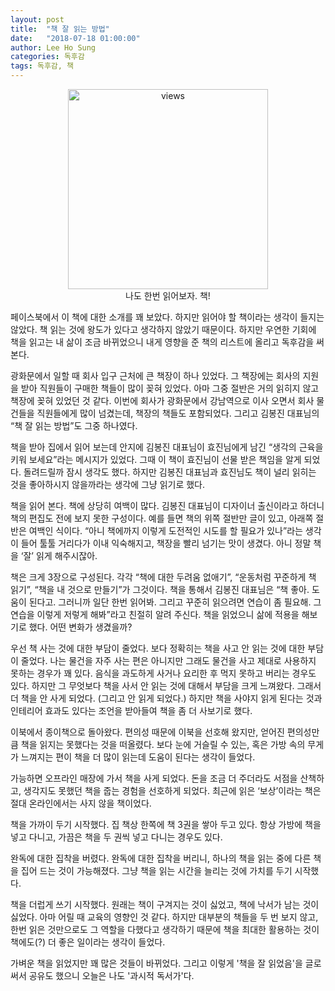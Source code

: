 ```yaml
---
layout: post
title:  "책 잘 읽는 방법"
date:   "2018-07-18 01:00:00"
author: Lee Ho Sung
categories: 독후감
tags: 독후감, 책
---
```


<center>
	<figure>
		<img src="http://blog.novice.io/assets/책잘읽는방법-1.jpg" width="320" alt="views">
		<figcaption>나도 한번 읽어보자. 책!</figcaption>
	</figure>
</center>

페이스북에서 이 책에 대한 소개를 꽤 보았다. 하지만 읽어야 할 책이라는 생각이 들지는 않았다. 책 읽는 것에 왕도가 있다고 생각하지 않았기 때문이다. 하지만 우연한 기회에 책을 읽고는 내 삶이 조금 바뀌었으니 내게 영향을 준 책의 리스트에 올리고 독후감을 써본다. 

광화문에서 일할 때 회사 입구 근처에 큰 책장이 하나 있었다. 그 책장에는 회사의 지원을 받아 직원들이 구매한 책들이 많이 꽂혀 있었다. 아마 그중 절반은 거의 읽히지 않고 책장에 꽂혀 있었던 것 같다. 이번에 회사가 광화문에서 강남역으로 이사 오면서 회사 물건들을 직원들에게 많이 넘겼는데, 책장의 책들도 포함되었다. 그리고 김봉진 대표님의 “책 잘 읽는 방법”도 그중 하나였다.  

책을 받아 집에서 읽어 보는데 안지에 김봉진 대표님이 효진님에게 남긴 “생각의 근육을 키워 보세요”라는 메시지가 있었다. 그때 이 책이 효진님이 선물 받은 책임을 알게 되었다. 돌려드릴까 잠시 생각도 했다. 하지만 김봉진 대표님과 효진님도 책이 널리 읽히는 것을 좋아하시지 않을까라는 생각에 그냥 읽기로 했다.  

책을 읽어 본다. 책에 상당히 여백이 많다. 김봉진 대표님이 디자이너 출신이라고 하더니 책의 편집도 전에 보지 못한 구성이다. 예를 들면 책의 위쪽 절반만 글이 있고, 아래쪽 절반은 여백인 식이다. “아니 책에까지 이렇게 도전적인 시도를 할 필요가 있나”라는 생각이 들어 툴툴 거리다가 이내 익숙해지고, 책장을 빨리 넘기는 맛이 생겼다. 아니 정말 책을 ‘잘’ 읽게 해주시잖아.  

책은 크게 3장으로 구성된다. 각각 “책에 대한 두려움 없애기”, “운동처럼 꾸준하게 책 읽기”, “책을 내 것으로 만들기”가 그것이다. 책을 통해서 김봉진 대표님은 “책 좋아. 도움이 된다고. 그러니까 일단 한번 읽어봐. 그리고 꾸준히 읽으려면 연습이 좀 필요해. 그 연습을 이렇게 저렇게 해봐”라고 친절히 알려 주신다. 책을 읽었으니 삶에 적용을 해보기로 했다. 어떤 변화가 생겼을까?


우선 책 사는 것에 대한 부담이 줄었다. 보다 정확히는 책을 사고 안 읽는 것에 대한 부담이 줄었다. 나는 물건을 자주 사는 편은 아니지만 그래도  물건을 사고 제대로 사용하지 못하는 경우가 꽤 있다. 음식을 과도하게 사거나 요리한 후 먹지 못하고 버리는 경우도 있다. 하지만 그 무엇보다 책을 사서 안 읽는 것에 대해서 부담을 크게 느껴왔다. 그래서 더 책을 안 사게 되었다. (그리고 안 읽게 되었다.) 하지만 책을 사야지 읽게 된다는 것과 인테리어 효과도 있다는 조언을 받아들여 책을 좀 더 사보기로 했다.

이북에서 종이책으로 돌아왔다. 편의성 때문에 이북을 선호해 왔지만, 얻어진 편의성만큼 책을 읽지는 못했다는 것을 떠올렸다. 보다 눈에 거슬릴 수 있는, 혹은 가방 속의 무게가 느껴지는 편이 책을 더 많이 읽는데 도움이 된다는 생각이 들었다.  

가능하면 오프라인 매장에 가서 책을 사게 되었다. 돈을 조금 더 주더라도 서점을 산책하고, 생각지도 못했던 책을 줍는 경험을 선호하게 되었다. 최근에 읽은 ‘보상’이라는 책은 절대 온라인에서는 사지 않을 책이었다.  

책을 가까이 두기 시작했다. 집 책상 한쪽에 책 3권을 쌓아 두고 있다. 항상 가방에 책을 넣고 다니고, 가끔은 책을 두 권씩 넣고 다니는 경우도 있다.  

완독에 대한 집착을 버렸다. 완독에 대한 집착을 버리니, 하나의 책을 읽는 중에 다른 책을 집어 드는 것이 가능해졌다. 그냥 책을 읽는 시간을 늘리는 것에 가치를 두기 시작했다.  

책을 더럽게 쓰기 시작했다. 원래는 책이 구겨지는 것이 싫었고, 책에 낙서가 남는 것이 싫었다. 아마 어릴 때 교육의 영향인 것 같다. 하지만 대부분의 책들을 두 번 보지 않고, 한번 읽은 것만으로도 그 역할을 다했다고 생각하기 때문에 책을 최대한 활용하는 것이 책에도(?) 더 좋은 일이라는 생각이 들었다.   

가벼운 책을 읽었지만 꽤 많은 것들이 바뀌었다. 그리고 이렇게 '책을 잘 읽었음'을 글로 써서 공유도 했으니 오늘은 나도 '과시적 독서가'다.
